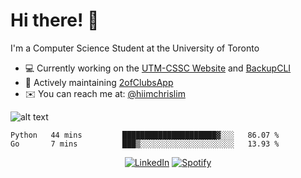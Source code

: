 # Hi there! 👋
I'm a Computer Science Student at the University of Toronto

- 💻 Currently working on the [UTM-CSSC Website](https://github.com/UTM-CSSC) and [BackupCLI](https://github.com/hiimchrislim/BackupCLI)
- 🔨 Actively maintaining [2ofClubsApp](https://github.com/2ofClubsApp)
- ✉️ You can reach me at: [@hiimchrislim](mailto:hello@hiimchrislim.co)

![alt text](https://user-images.githubusercontent.com/24628243/87171758-22f18c00-c2a1-11ea-9d8d-2777e59004b4.png "2ofClubs Logo")

<!--START_SECTION:waka-->
```text
Python   44 mins         █████████████████████▓░░░   86.07 % 
Go       7 mins          ███▒░░░░░░░░░░░░░░░░░░░░░   13.93 % 
```
<!--END_SECTION:waka-->

<div align="center">
<a href="https://www.linkedin.com/in/hiimchrislim" target="_blank"><img src="https://img.shields.io/badge/LinkedIn-%230077B5.svg?&style=flat-square&logo=linkedin&logoColor=white" alt="LinkedIn"></a>
<a href="https://open.spotify.com/user/clim1231" target="_blank"><img src="https://img.shields.io/badge/Spotify-%231ED760.svg?&style=flat-square&logo=spotify&logoColor=white" alt="Spotify"></a>

</div>
